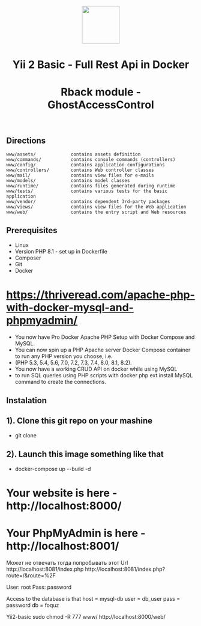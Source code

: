 <p align="center">
    <a href="https://github.com/yiisoft" target="_blank">
        <img src="https://avatars0.githubusercontent.com/u/993323" height="100px">
    </a>
    <h1 align="center">Yii 2 Basic - Full Rest Api in Docker</h1>
    <h1 align="center">Rback module - GhostAccessControl</h1>
    <br>
</p>

Directions
-------------------

	www/assets/             contains assets definition
	www/commands/           contains console commands (controllers)
	www/config/             contains application configurations
	www/controllers/        contains Web controller classes
	www/mail/               contains view files for e-mails
	www/models/             contains model classes
	www/runtime/            contains files generated during runtime
	www/tests/              contains various tests for the basic application
	www/vendor/             contains dependent 3rd-party packages
	www/views/              contains view files for the Web application
	www/web/                contains the entry script and Web resources


Prerequisites
------------

* Linux
* Version PHP 8.1 - set up in Dockerfile
* Composer
* Git
* Docker

# https://thriveread.com/apache-php-with-docker-mysql-and-phpmyadmin/

- You now have Pro Docker Apache PHP Setup with Docker Compose and MySQL. 
- You can now spin up a PHP Apache server Docker Compose container to run any PHP version you choose, i.e. 
- (PHP 5.3, 5.4, 5.6, 7.0, 7.2, 7.3, 7.4, 8.0, 8.1, 8.2). 
- You now have a working CRUD API on docker while using MySQL 
- to run SQL queries using PHP scripts with docker php ext install MySQL command to create the connections.

Instalation
------------

## 1). Clone this git repo on your mashine
- git clone 

## 2). Launch this image something like that
- docker-compose up --build -d

# Your website is here - http://localhost:8000/
# Your PhpMyAdmin is here - http://localhost:8001/

Может не отвечать тогда попробывать этот Url
http://localhost:8081/index.php
http://localhost:8081/index.php?route=/&route=%2F

User: root
Pass: password

Access to the database is that
host = mysql-db
user = db_user
pass = password
db = foquz





Yii2-basic
sudo chmod -R 777 www/
http://localhost:8000/web/
